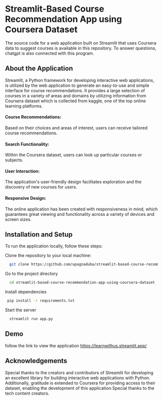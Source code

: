 
# Streamlit-Based Course Recommendation App using Coursera Dataset
 The source code for a web application built on Streamlit that uses Coursera data to suggest courses is available in this repository. To answer questions, chatgpt is also connected with this program.

## About the Application
Streamlit, a Python framework for developing interactive web applications, is utilized by the web application to generate an easy-to-use and simple interface for course recommendations. It provides a large selection of courses in a variety of areas and domains by utilizing information from Coursera dataset which is collected from kaggle, one of the top online learning platforms.


#### Course Recommendations:
Based on their choices and areas of interest, users can receive tailored course recommendations.
#### Search Functionality:
 Within the Coursera dataset, users can look up particular courses or subjects.

#### User Interaction: 
The application's user-friendly design facilitates exploration and the discovery of new courses for users.
#### Responsive Design:
The online application has been created with responsiveness in mind, which guarantees great viewing and functionality across a variety of devices and screen sizes.





## Installation and Setup
To run the application locally, follow these steps:

Clone the repository to your local machine:

```bash
  git clone https://github.com/upagnaduba/streamlit-based-course-recommendation-app-using-coursera-dataset.git

```

Go to the project directory

```bash
  cd streamlit-based-course-recommendation-app-using-coursera-dataset
```

Install dependencies

```bash
 pip install -r requirements.txt
```

Start the server

```bash
  streamlit run app.py

```


## Demo

follow the link to view the application
https://learnwithus.streamlit.app/


## Acknowledgements
Special thanks to the creators and contributors of Streamlit for developing an excellent library for building interactive web applications with Python. Additionally, gratitude is extended to Coursera for providing access to their dataset, enabling the development of this application.Special thanks to the tech content creators.
